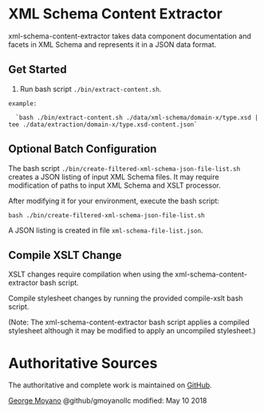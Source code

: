 # XML Schema Content Extractor
xml-schema-content-extractor takes data component documentation and facets in XML Schema and represents it in a JSON data format.

## Get Started

  1. Run bash script `./bin/extract-content.sh`.

    example: 
    
      `bash ./bin/extract-content.sh ./data/xml-schema/domain-x/type.xsd | tee ./data/extraction/domain-x/type.xsd-content.json`
      
## Optional Batch Configuration
The bash script `./bin/create-filtered-xml-schema-json-file-list.sh` creates a JSON listing of input XML Schema files.  It may require modification of paths to input XML Schema and XSLT processor.  

After modifying it for your environment, execute the bash script:

  `bash ./bin/create-filtered-xml-schema-json-file-list.sh`

A JSON listing is created in file `xml-schema-file-list.json`. 

## Compile XSLT Change
XSLT changes require compilation when using the xml-schema-content-extractor bash script.  

Compile stylesheet changes by running the provided compile-xslt bash script.  

(Note: The xml-schema-content-extractor bash script applies a compiled stylesheet although it may be modified to apply an uncompiled stylesheet.)

# Authoritative Sources

The authoritative and complete work is maintained on [GitHub](https://github.com/gmoyanollc/xml-schema-content-extractor).

[George Moyano](https://onename.com/gmoyano)
@github/gmoyanollc
modified: May 10 2018